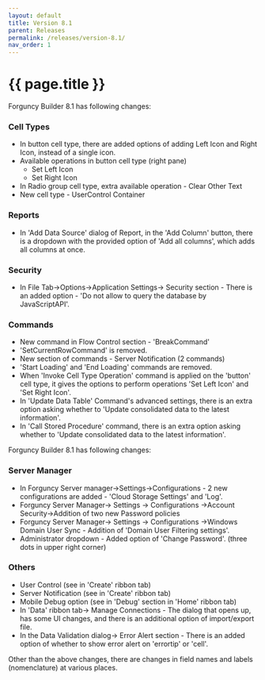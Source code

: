 ```yaml
---
layout: default
title: Version 8.1
parent: Releases
permalink: /releases/version-8.1/
nav_order: 1
---
```


# {{ page.title }}

Forguncy Builder 8.1 has following changes:

### Cell Types

- In button cell type, there are added options of adding Left Icon and Right Icon, instead of a single icon.
- Available operations in button cell type (right pane)
    - Set Left Icon
    - Set Right Icon
- In Radio group cell type, extra available operation - Clear Other Text
- New cell type - UserControl Container

### Reports

- In 'Add Data Source' dialog of Report, in the 'Add Column' button, there is a dropdown with the provided option of 'Add all columns', which adds all columns at once. 

### Security

- In File Tab->Options->Application Settings-> Security section - There is an added option - 'Do not allow to query the database by JavaScriptAPI'.

### Commands

- New command in Flow Control section - 'BreakCommand'
- 'SetCurrentRowCommand' is removed.
- New section of commands - Server Notification (2 commands)
- 'Start Loading' and 'End Loading' commands are removed. 
- When 'Invoke Cell Type Operation' command is applied on the 'button' cell type, it gives the options to perform operations 'Set Left Icon' and 'Set Right Icon'.
- In 'Update Data Table' Command's advanced settings, there is an extra option asking whether to 'Update consolidated data to the latest information'.
- In 'Call Stored Procedure' command, there is an extra option asking whether to 'Update consolidated data to the latest information'.

Forguncy Builder 8.1 has following changes:

### Server Manager

- In Forguncy Server manager->Settings->Configurations - 2 new configurations are added - 'Cloud Storage Settings' and 'Log'.
- Forguncy Server Manager-> Settings -> Configurations ->Account Security->Addition of two new Password policies
- Forguncy Server Manager-> Settings -> Configurations ->Windows Domain User Sync - Addition of 'Domain User Filtering settings'.
- Administrator dropdown - Added option of 'Change Password'. (three dots in upper right corner)

### Others

- User Control (see in 'Create' ribbon tab)
- Server Notification (see in 'Create' ribbon tab)
- Mobile Debug option (see in 'Debug' section in 'Home' ribbon tab)
- In 'Data' ribbon tab-> Manage Connections - The dialog that opens up, has some UI changes, and there is an additional option of import/export file.
- In the Data Validation dialog-> Error Alert section - There is an added option of whether to show error alert on 'errortip' or 'cell'.

Other than the above changes, there are changes in field names and labels (nomenclature) at various places.